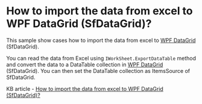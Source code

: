 # How to import the data from excel to WPF DataGrid (SfDataGrid)?

This sample show cases how to import the data from excel to [WPF DataGrid](https://www.syncfusion.com/wpf-controls/datagrid) (SfDataGrid).

You can read the data from Excel using `IWorkSheet.ExportDataTable` method and convert the data to a DataTable collection in [WPF DataGrid](https://www.syncfusion.com/wpf-controls/datagrid) (SfDataGrid). You can then set the DataTable collection as ItemsSource of SfDataGrid.

KB article - [How to import the data from excel to WPF DataGrid (SfDataGrid)?](https://www.syncfusion.com/kb/7739/how-to-import-the-data-from-excel-to-wpf-datagrid-sfdatagrid)
